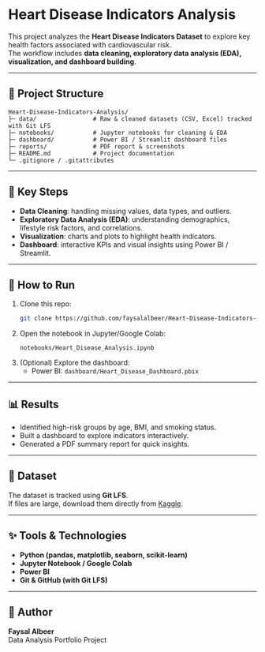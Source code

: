# Heart Disease Indicators Analysis

This project analyzes the **Heart Disease Indicators Dataset** to explore key health factors associated with cardiovascular risk.  
The workflow includes **data cleaning, exploratory data analysis (EDA), visualization, and dashboard building**.

---

## 📂 Project Structure
```
Heart-Disease-Indicators-Analysis/
├─ data/                # Raw & cleaned datasets (CSV, Excel) tracked with Git LFS
├─ notebooks/           # Jupyter notebooks for cleaning & EDA
├─ dashboard/           # Power BI / Streamlit dashboard files
├─ reports/             # PDF report & screenshots
├─ README.md            # Project documentation
└─ .gitignore / .gitattributes
```

---

## 🔑 Key Steps
- **Data Cleaning**: handling missing values, data types, and outliers.  
- **Exploratory Data Analysis (EDA)**: understanding demographics, lifestyle risk factors, and correlations.  
- **Visualization**: charts and plots to highlight health indicators.  
- **Dashboard**: interactive KPIs and visual insights using Power BI / Streamlit.  

---

## 🚀 How to Run
1. Clone this repo:
   ```bash
   git clone https://github.com/faysalalbeer/Heart-Disease-Indicators-Analysis.git
   ```
2. Open the notebook in Jupyter/Google Colab:  
   ```
   notebooks/Heart_Disease_Analysis.ipynb
   ```
3. (Optional) Explore the dashboard:
   - Power BI: `dashboard/Heart_Disease_Dashboard.pbix`
   

---

## 📊 Results
- Identified high-risk groups by age, BMI, and smoking status.  
- Built a dashboard to explore indicators interactively.  
- Generated a PDF summary report for quick insights.

---

## 📎 Dataset
The dataset is tracked using **Git LFS**.  
If files are large, download them directly from [Kaggle](https://www.kaggle.com/datasets/kamilpytlak/personal-key-indicators-of-heart-disease/data).  

---

## ✨ Tools & Technologies
- **Python (pandas, matplotlib, seaborn, scikit-learn)**  
- **Jupyter Notebook / Google Colab**  
- **Power BI**  
- **Git & GitHub (with Git LFS)**  

---

## 📌 Author
**Faysal Albeer**  
Data Analysis Portfolio Project  
